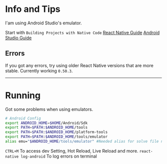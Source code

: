 # Info and Tips

I'am using Android Studio's emulator.

Start with `Building Projects with Native Code`
[React Native Guide](https://facebook.github.io/react-native/docs/getting-started.html)
[Android Studio Guide](https://developer.android.com/studio/install.html)

## Errors

If you got any errors, try using older React Native versions that are more stable. Currently working `0.50.3`.

---

# Running

Got some problems when using emulators.

```bash
# Android Config
export ANDROID_HOME=$HOME/Android/Sdk
export PATH=$PATH:$ANDROID_HOME/tools
export PATH=$PATH:$ANDROID_HOME/platform-tools
export PATH=$PATH:$ANDROID_HOME/tools/emulator
alias emu="$ANDROID_HOME/tools/emulator" #Needed alias for solve file not found problem.
```

`CTRL+M` To access dev Setting, Hot Reload, Live Reload and more.
`react-native log-android` To log errors on terminal